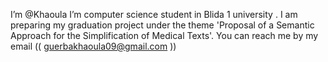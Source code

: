I’m @Khaoula 
I’m computer science student in Blida 1 university .
I am preparing my graduation project under the theme 'Proposal of a Semantic Approach for the Simplification of Medical Texts'.
You can reach me by my email (( guerbakhaoula09@gmail.com ))

<!---
Khaoula-grb/Khaoula-grb is a ✨ special ✨ repository because its `README.md` (this file) appears on your GitHub profile.
You can click the Preview link to take a look at your changes.
--->
